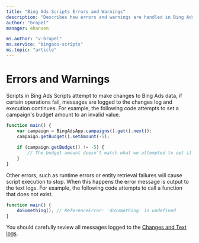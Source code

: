 ```yaml
---
title: "Bing Ads Scripts Errors and Warnings"
description: "Describes how errors and warnings are handled in Bing Ads Scripts."
author: "brapel"
manager: ehansen

ms.author: "v-brapel"
ms.service: "bingads-scripts"
ms.topic: "article"
---
```


# Errors and Warnings

Scripts in Bing Ads Scripts attempt to make changes to Bing Ads data, if certain operations fail, messages are logged to the changes log and execution continues. For example, the following code attempts to set a campaign's budget amount to an invalid value.

```javascript
function main() {
    var campaign = BingAdsApp.campaigns().get().next();
    campaign.getBudget().setAmount(-5);
    
    if (campaign.getBudget() != -5) {
        // The budget amount doesn't match what we attempted to set it to, so the change must have failed.
    }
}
```

Other errors, such as runtime errors or entity retrieval failures will cause script execution to stop. When this happens the error message is output to the text logs. For example, the following code attempts to call a function that does not exist.

```javascript
function main() {
    doSomething(); // ReferenceError: 'doSomething' is undefined
}
```

You should carefully review all messages logged to the [Changes and Text logs](./changes-and-text-logs).